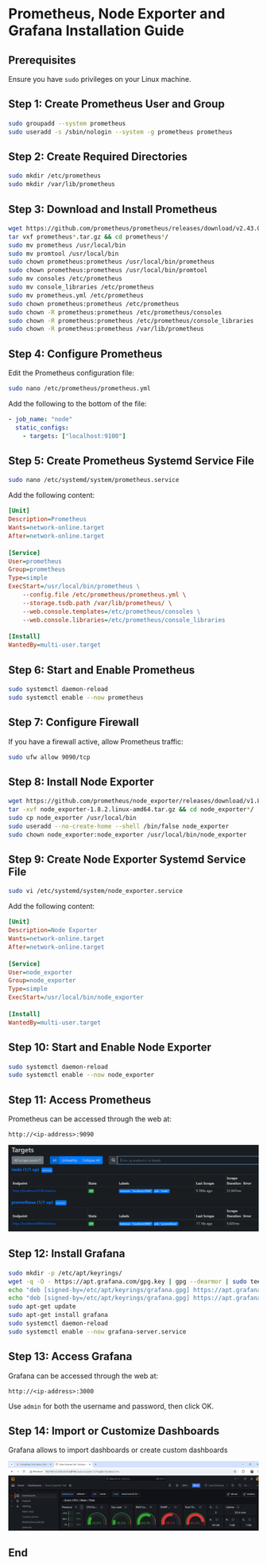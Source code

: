 # Prometheus, Node Exporter and Grafana Installation Guide

## Prerequisites
Ensure you have `sudo` privileges on your Linux machine.

## Step 1: Create Prometheus User and Group
```bash
sudo groupadd --system prometheus
sudo useradd -s /sbin/nologin --system -g prometheus prometheus
```

## Step 2: Create Required Directories
```bash
sudo mkdir /etc/prometheus
sudo mkdir /var/lib/prometheus
```

## Step 3: Download and Install Prometheus
```bash
wget https://github.com/prometheus/prometheus/releases/download/v2.43.0/prometheus-2.43.0.linux-amd64.tar.gz
tar vxf prometheus*.tar.gz && cd prometheus*/
sudo mv prometheus /usr/local/bin
sudo mv promtool /usr/local/bin
sudo chown prometheus:prometheus /usr/local/bin/prometheus
sudo chown prometheus:prometheus /usr/local/bin/promtool
sudo mv consoles /etc/prometheus
sudo mv console_libraries /etc/prometheus
sudo mv prometheus.yml /etc/prometheus
sudo chown prometheus:prometheus /etc/prometheus
sudo chown -R prometheus:prometheus /etc/prometheus/consoles
sudo chown -R prometheus:prometheus /etc/prometheus/console_libraries
sudo chown -R prometheus:prometheus /var/lib/prometheus
```

## Step 4: Configure Prometheus
Edit the Prometheus configuration file:
```bash
sudo nano /etc/prometheus/prometheus.yml
```
Add the following to the bottom of the file:
```yaml
- job_name: "node"  
  static_configs:
    - targets: ["localhost:9100"]
```

## Step 5: Create Prometheus Systemd Service File
```bash
sudo nano /etc/systemd/system/prometheus.service
```
Add the following content:
```ini
[Unit]
Description=Prometheus
Wants=network-online.target
After=network-online.target

[Service]
User=prometheus
Group=prometheus
Type=simple
ExecStart=/usr/local/bin/prometheus \
    --config.file /etc/prometheus/prometheus.yml \
    --storage.tsdb.path /var/lib/prometheus/ \
    --web.console.templates=/etc/prometheus/consoles \
    --web.console.libraries=/etc/prometheus/console_libraries

[Install]
WantedBy=multi-user.target
```

## Step 6: Start and Enable Prometheus
```bash
sudo systemctl daemon-reload
sudo systemctl enable --now prometheus
```

## Step 7: Configure Firewall
If you have a firewall active, allow Prometheus traffic:
```bash
sudo ufw allow 9090/tcp
```

## Step 8: Install Node Exporter
```bash
wget https://github.com/prometheus/node_exporter/releases/download/v1.8.2/node_exporter-1.8.2.linux-amd64.tar.gz
tar -xvf node_exporter-1.8.2.linux-amd64.tar.gz && cd node_exporter*/
sudo cp node_exporter /usr/local/bin
sudo useradd --no-create-home --shell /bin/false node_exporter
sudo chown node_exporter:node_exporter /usr/local/bin/node_exporter
```

## Step 9: Create Node Exporter Systemd Service File
```bash
sudo vi /etc/systemd/system/node_exporter.service
```
Add the following content:
```ini
[Unit]
Description=Node Exporter
Wants=network-online.target
After=network-online.target

[Service]
User=node_exporter
Group=node_exporter
Type=simple
ExecStart=/usr/local/bin/node_exporter

[Install]
WantedBy=multi-user.target
```

## Step 10: Start and Enable Node Exporter
```bash
sudo systemctl daemon-reload
sudo systemctl enable --now node_exporter
```


## Step 11: Access Prometheus
Prometheus can be accessed through the web at:
```
http://<ip-address>:9090
```

![Prom](./Images/Image-1.png)

## Step 12: Install Grafana
```bash
sudo mkdir -p /etc/apt/keyrings/
wget -q -O - https://apt.grafana.com/gpg.key | gpg --dearmor | sudo tee /etc/apt/keyrings/grafana.gpg > /dev/null
echo "deb [signed-by=/etc/apt/keyrings/grafana.gpg] https://apt.grafana.com stable main" | sudo tee -a /etc/apt/sources.list.d/grafana.list
echo "deb [signed-by=/etc/apt/keyrings/grafana.gpg] https://apt.grafana.com beta main" | sudo tee -a /etc/apt/sources.list.d/grafana.list
sudo apt-get update
sudo apt-get install grafana
sudo systemctl daemon-reload
sudo systemctl enable --now grafana-server.service
```

## Step 13: Access Grafana
Grafana can be accessed through the web at:
```
http://<ip-address>:3000
```
Use `admin` for both the username and password, then click OK.

## Step 14: Import or Customize Dashboards
Grafana allows to import dashboards or create custom dashboards 

![Grafana](./Images/Image-2.png)

## End 